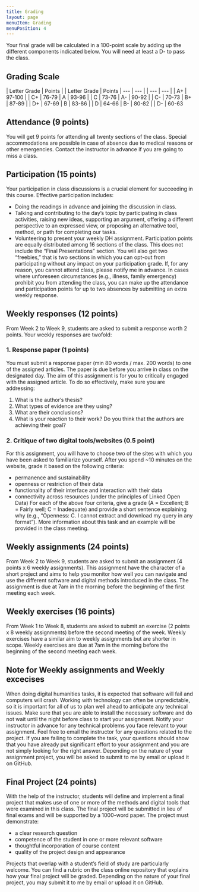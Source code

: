 ```yaml
---
title: Grading
layout: page
menuItem: Grading
menuPosition: 4
---
```


Your final grade will be calculated in a 100-point scale by adding up the different components indicated below. You will need at least a D- to pass the class.

## Grading Scale

| Letter Grade | Points |  | Letter Grade | Points
| --- | --- |  | --- | --- |
| A+ | 97-100 |  | C+ | 76-79
| A | 93-96 |  | C | 73-76
| A- | 90-92 |  | C- | 70-73
| B+ | 87-89 |  | D+ | 67-69
| B | 83-86 |  | D | 64-66
| B- | 80-82 |  | D- | 60-63



## Attendance (9 points)

You will get 9 points for attending all twenty sections of the class. Special accommodations are possible in case of absence due to medical reasons or other emergencies. Contact the instructor in advance if you are going to miss a class.


## Participation (15 points)

Your participation in class discussions is a crucial element for succeeding in this course. Effective participation includes:
- Doing the readings in advance and joining the discussion in class.
- Talking and contributing to the day’s topic by participating in class activities, raising new ideas, supporting an argument, offering a different perspective to an expressed view, or proposing an alternative tool, method, or path for completing our tasks.
- Volunteering to present your weekly DH assignment.
Participation points are equally distributed among 16 sections of the class. This does not include the “Final Presentations” section. You will also get two “freebies,” that is two sections in which you can opt-out from participating without any impact on your participation grade.
If, for any reason, you cannot attend class, please notify me in advance. In cases where unforeseen circumstances (e.g., illness, family emergency) prohibit you from attending the class, you can make up the attendance and participation points for up to two absences by submitting an extra weekly response.


## Weekly responses (12 points)
From Week 2 to Week 9, students are asked to submit a response worth 2 points. Your weekly responses are twofold:
### 1. Response paper (1 points)
You must submit a response paper (min 80 words / max. 200 words) to one of the assigned articles. The paper is due before you arrive in class on the designated day. The aim of this assignment is for you to critically engaged with the assigned article. To do so effectively, make sure you are addressing:
1. What is the author’s thesis? 
2. What types of evidence are they using? 
3. What are their conclusions?
4. What is your reaction to their work? Do you think that the authors are achieving their goal?

### 2. Critique of two digital tools/websites (0.5 point)
For this assignment, you will have to choose two of the sites with which you have been asked to familiarize yourself. After you spend ~10 minutes on the website, grade it based on the following criteria:
- permanence and sustainability
- openness or restriction of their data
- functionality of their interface and interaction with their data
- connectivity across resources (under the principles of Linked Open Data)
For each of the above four criteria, give a grade (A = Excellent; B = Fairly well; C = Inadequate) and provide a short sentence explaining why (e.g., “Openness: C. I cannot extract and download my query in any format”). More information about this task and an example will be provided in the class meeting.


## Weekly assignments (24 points)
From Week 2 to Week 9, students are asked to submit an assignment (4 points x 6 weekly assignments). This assignment have the character of a short project and aims to help you monitor how well you can navigate and use the different software and digital methods introduced in the class. The assignment is due at 7am in the morning before the beginning of the first meeting each week.

## Weekly exercises  (16 points)
From Week 1 to Week 8, students are asked to submit an exercise (2 points x 8 weekly assignments) before the second meeting of the week. Weekly exercises have a similar aim to weekly assignments but are shorter in scope. Weekly exercises are due at 7am in the morning before the beginning of the second meeting each week.


## Note for Weekly assignments and Weekly excecises
When doing digital humanities tasks, it is expected that software will fail and computers will crash. Working with technology can often be unpredictable, so it is important for all of us to plan well ahead to anticipate any technical issues. Make sure that you are able to install the necessary software and do not wait until the night before class to start your assignment. Notify your instructor in advance for any technical problems you face relevant to your assignment. Feel free to email the instructor for any questions related to the project. If you are failing to complete the task, your questions should show that you have already put significant effort to your assignment and you are not simply looking for the right answer. Depending on the nature of your assignment project, you will be asked to submit to me by email or upload it on GitHub.


## Final Project (24 points)
With the help of the instructor, students will define and implement a final project that makes use of one or more of the methods and digital tools that were examined in this class. The final project will be submitted in lieu of final exams and will be supported by a 1000-word paper. The project must demonstrate:
- a clear research question 
- competence of the student in one or more relevant software
- thoughtful incorporation of course content
- quality of the project design and appearance

Projects that overlap with a student’s field of study are particularly welcome. You can find a rubric on the class online repository that explains how your final project will be graded. Depending on the nature of your final project, you may submit it to me by email or upload it on GitHub.